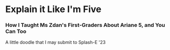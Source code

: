 # Explain it Like I'm Five
### How I Taught Ms Zdan's First-Graders About Ariane 5, and You Can Too

A little doodle that I may submit to Splash-E '23